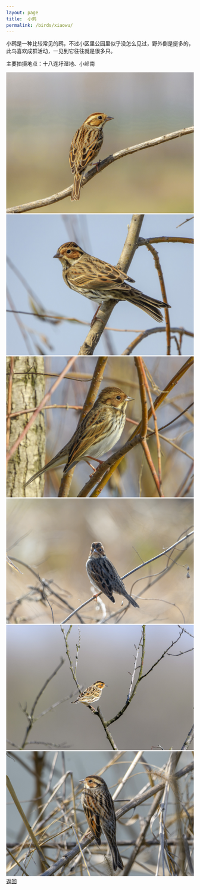 ```yaml
---
layout: page
title: 	小鹀
permalink: /birds/xiaowu/
---
```

小鹀是一种比较常见的鹀，不过小区里公园里似乎没怎么见过，野外倒是挺多的，此鸟喜欢成群活动，一见到它往往就是很多只。

主要拍摄地点：十八连圩湿地、小岭南

![](../picture/小鹀/DSCN7527-NRW_DxO_DeepPRIME.jpg)
![](../picture/小鹀/DSCN6280-NRW_DxO_DeepPRIME.jpg)
![](../picture/小鹀/DSCN6307-NRW_DxO_DeepPRIME.jpg)
![](../picture/小鹀/DSC_1337-NEF_DxO_DeepPRIME.jpg)
![](../picture/小鹀/DSC_3247-NEF_DxO_DeepPRIME.jpg)
![](../picture/小鹀/DSC_3471-NEF_DxO_DeepPRIME.jpg)
[返回](../../)
